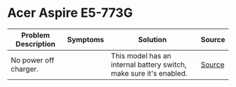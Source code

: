 #  Acer Aspire E5-773G

| Problem Description   | Symptoms | Solution                                                           | Source                                                  |
| --------------------- | -------- | ------------------------------------------------------------------ | ------------------------------------------------------- |
| No power off charger. |          | This model has an internal battery switch, make sure it's enabled. | [Source](https://old.repair.wiki/w/Acer_Aspire_E5-773G) |

